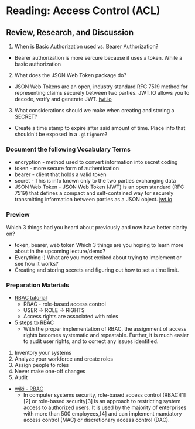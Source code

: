# Reading: Access Control (ACL)

## Review, Research, and Discussion

1. When is Basic Authorization used vs. Bearer Authorization?
  + Bearer authorization is more sercure because it uses a token. While a basic authorization

2. What does the JSON Web Token package do?
  + JSON Web Tokens are an open, industry standard RFC 7519 method for representing claims securely between two parties. JWT.IO allows you to decode, verify and generate JWT. [jwt.io](https://jwt.io/introduction)

3. What considerations should we make when creating and storing a SECRET?
  + Create a time stamp to expire after said amount of time. Place info that shouldn't be exposed in a `.gitignore`?

### Document the following Vocabulary Terms

+ encryption - method used to convert information into secret coding
+ token - more secure form of authentication
+ bearer - client that holds a valid token
+ secret - This is info known only to the two parties exchanging data
+ JSON Web Token - JSON Web Token (JWT) is an open standard (RFC 7519) that defines a compact and self-contained way for securely transmitting information between parties as a JSON object. [jwt.io](https://jwt.io/introduction)

### Preview

Which 3 things had you heard about previously and now have better clarity on?
  + token, bearer, web token
Which 3 things are you hoping to learn more about in the upcoming lecture/demo?
  + Everything :)
What are you most excited about trying to implement or see how it works?
  + Creating and storing secrets and figuring out how to set a time limit.

### Preparation Materials

+ [RBAC tutorial](https://www.youtube.com/watch?v=C4NP8Eon3cA)
  + RBAC - role-based access control
  + USER -> ROLE -> RIGHTS
  + Access rights are associated with roles
+ [5 steps to RBAC](https://www.csoonline.com/article/3060780/5-steps-to-simple-role-based-access-control.html)
  + With the proper implementation of RBAC, the assignment of access rights becomes systematic and repeatable. Further, it is much easier to audit user rights, and to correct any issues identified.
1. Inventory your systems
2. Analyze your workforce and create roles
3. Assign people to roles
4. Never make one-off changes
5. Audit

+ [wiki - RBAC](https://en.wikipedia.org/wiki/Role-based_access_control)
  + In computer systems security, role-based access control (RBAC)[1][2] or role-based security[3] is an approach to restricting system access to authorized users. It is used by the majority of enterprises with more than 500 employees,[4] and can implement mandatory access control (MAC) or discretionary access control (DAC).